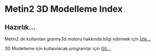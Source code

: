 # Metin2 3D Modelleme Index

## Hazırlık...

Metin2 de kullanılan granny3d motoru hakkında bilgi edinmek için [İzle...](https://www.youtube.com/watch?v=_lFbVGsusf8)

3D Modelleme için kullanılacak programlar için [Git...](https://github.com/Ulastudios/Metin2-Gelistirme/blob/master/3D%20Modelleme/Workspace-3D.md)
